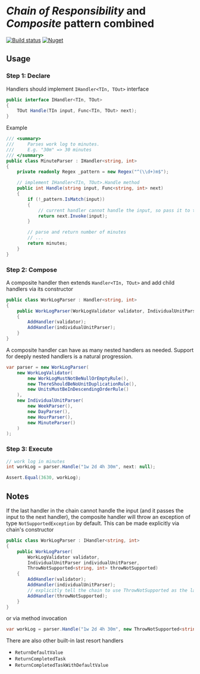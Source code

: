 # _Chain of Responsibility_ and _Composite_ pattern combined

[![Build status](https://ci.appveyor.com/api/projects/status/dc5qp2litp7rt74k?svg=true)](https://ci.appveyor.com/project/sonbua/responsibilitychain) [![Nuget](https://img.shields.io/nuget/v/ResponsibilityChain.svg)](https://www.nuget.org/packages/ResponsibilityChain)

## Usage

### Step 1: Declare

Handlers should implement `IHandler<TIn, TOut>` interface

```cs
public interface IHandler<TIn, TOut>
{
    TOut Handle(TIn input, Func<TIn, TOut> next);
}
```

Example

```cs
/// <summary>
///     Parses work log to minutes.
///     E.g. "30m" => 30 minutes
/// </summary>
public class MinuteParser : IHandler<string, int>
{
    private readonly Regex _pattern = new Regex("^(\\d+)m$");

    // implement IHandler<TIn, TOut>.Handle method
    public int Handle(string input, Func<string, int> next)
    {
        if (!_pattern.IsMatch(input))
        {
            // current handler cannot handle the input, so pass it to the next handler
            return next.Invoke(input);
        }

        // parse and return number of minutes
        // ...
        return minutes;
    }
}
```

### Step 2: Compose

A composite handler then extends `Handler<TIn, TOut>` and add child handlers via its constructor

```cs
public class WorkLogParser : Handler<string, int>
{
    public WorkLogParser(WorkLogValidator validator, IndividualUnitParser individualUnitParser)
    {
        AddHandler(validator);
        AddHandler(individualUnitParser);
    }
}
```

A composite handler can have as many nested handlers as needed. Support for deeply nested handlers is a natural progression.

```cs
var parser = new WorkLogParser(
    new WorkLogValidator(
        new WorkLogMustNotBeNullOrEmptyRule(),
        new ThereShouldBeNoUnitDuplicationRule(),
        new UnitsMustBeInDescendingOrderRule()
    ),
    new IndividualUnitParser(
        new WeekParser(),
        new DayParser(),
        new HourParser(),
        new MinuteParser()
    )
);
```

### Step 3: Execute

```cs
// work log in minutes
int workLog = parser.Handle("1w 2d 4h 30m", next: null);

Assert.Equal(3630, workLog);
```

## Notes

If the last handler in the chain cannot handle the input (and it passes the input to the next handler), the composite handler will throw an exception of type `NotSupportedException` by default. This can be made explicitly via chain's constructor

```cs
public class WorkLogParser : IHandler<string, int>
{
    public WorkLogParser(
        WorkLogValidator validator,
        IndividualUnitParser individualUnitParser,
        ThrowNotSupported<string, int> throwNotSupported)
    {
        AddHandler(validator);
        AddHandler(individualUnitParser);
        // explicitly tell the chain to use ThrowNotSupported as the last resort
        AddHandler(throwNotSupported);
    }
}
```

or via method invocation

```cs
var workLog = parser.Handle("1w 2d 4h 30m", new ThrowNotSupported<string, int>().Handle);
```

There are also other built-in last resort handlers
* `ReturnDefaultValue`
* `ReturnCompletedTask`
* `ReturnCompletedTaskWithDefaultValue`
